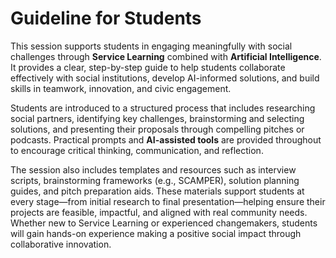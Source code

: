 # Guideline for Students

This session supports students in engaging meaningfully with social challenges through **Service Learning** combined with **Artificial Intelligence**. It provides a clear, step-by-step guide to help students collaborate effectively with social institutions, develop AI-informed solutions, and build skills in teamwork, innovation, and civic engagement.

Students are introduced to a structured process that includes researching social partners, identifying key challenges, brainstorming and selecting solutions, and presenting their proposals through compelling pitches or podcasts. Practical prompts and **AI-assisted tools** are provided throughout to encourage critical thinking, communication, and reflection.

The session also includes templates and resources such as interview scripts, brainstorming frameworks (e.g., SCAMPER), solution planning guides, and pitch preparation aids. These materials support students at every stage—from initial research to final presentation—helping ensure their projects are feasible, impactful, and aligned with real community needs. Whether new to Service Learning or experienced changemakers, students will gain hands-on experience making a positive social impact through collaborative innovation.
